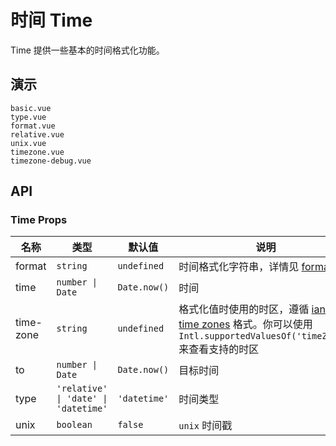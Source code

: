 # 时间 Time

Time 提供一些基本的时间格式化功能。

## 演示

```demo
basic.vue
type.vue
format.vue
relative.vue
unix.vue
timezone.vue
timezone-debug.vue
```

## API

### Time Props

| 名称 | 类型 | 默认值 | 说明 | 版本 |
| --- | --- | --- | --- | --- |
| format | `string` | `undefined` | 时间格式化字符串，详情见 [format](https://date-fns.org/v2.23.0/docs/format) |  |
| time | `number \| Date` | `Date.now()` | 时间 |  |
| time-zone | `string` | `undefined` | 格式化值时使用的时区，遵循 [iana time zones](https://www.iana.org/time-zones) 格式。你可以使用 `Intl.supportedValuesOf('timeZone')` 来查看支持的时区 | 2.30.0 |
| to | `number \| Date` | `Date.now()` | 目标时间 |  |
| type | `'relative' \| 'date' \| 'datetime'` | `'datetime'` | 时间类型 |  |
| unix | `boolean` | `false` | `unix` 时间戳 |  |
